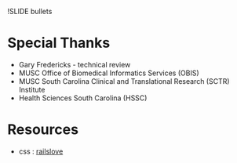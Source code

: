 !SLIDE bullets
# Special Thanks
* Gary Fredericks - technical review
* MUSC Office of Biomedical Informatics Services (OBIS)
* MUSC South Carolina Clinical and Translational Research (SCTR) Institute
* Health Sciences South Carolina (HSSC)

# Resources #
* css : [railslove](http://github.com/railslove)